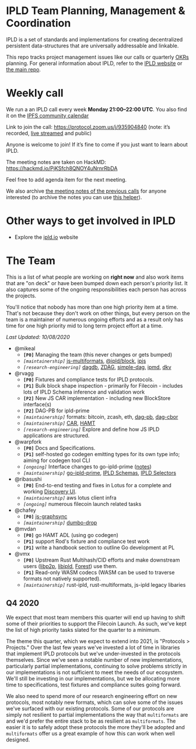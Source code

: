 # IPLD Team Planning, Management & Coordination

IPLD is a set of standards and implementations for creating decentralized persistent data-structures that are universally addressable and linkable.

This repo tracks project management issues like our calls or quarterly [OKRs](okr) planning. For general information about IPLD, refer to the [IPLD website](https://ipld.io/) or [the main repo](https://github.com/ipld/ipld).

# Weekly call

We run a an IPLD call every week **Monday 21:00–22:00 UTC**. You also find it on the [IPFS community calendar](https://calendar.google.com/calendar/embed?src=ipfs.io_eal36ugu5e75s207gfjcu0ae84@group.calendar.google.com&ctz=UTC)

Link to join the call: https://protocol.zoom.us/j/935904840 (note: it’s recorded, [live streamed](https://www.youtube.com/c/IPFSbot/live) and public)

Anyone is welcome to join! If it’s fine to come if you just want to learn about IPLD.

The meeting notes are taken on HackMD: https://hackmd.io/PjKSfch8QNOY4uNrnrRbDA

Feel free to add agenda item for the next meeting.

We also archive [the meeting notes of the previous calls](https://github.com/ipld/team-mgmt/tree/master/meeting-notes) for anyone interested (to archive the notes you can use [this helper](https://ipld.github.io/team-mgmt/docs/index.html)).

# Other ways to get involved in IPLD

* Explore the [ipld.io](https://ipld.io/) website

# The Team

This is a list of what people are working on **right now** and also work items that are "on deck" or have been bumped
down each person's priority list. It also captures some of the ongoing responsibilities each person has across the projects.

You'll notice that nobody has more than one high priority item at a time. That's not because they don't work on other things,
but every person on the team is a maintainer of numerous ongoing efforts and as a result only has time for one high priority mid to
long term project effort at a time.

*Last Updated: 10/08/2020*

* @mikeal
  * **`[P0]`** Managing the team (this never changes or gets bumped)
  * *`[maintainership]`* [js-multiformats](https://github.com/multiformats/js-multiformats), [@ipld/block](https://github.com/ipld/js-block), [ipjs](https://github.com/mikeal/ipjs)
  * *`[research-engineering]`* [dagdb](https://github.com/mikeal/dagdb), [ZDAG](https://github.com/mikeal/ZDAG), [simple-dag](https://github.com/mikeal/simple-dag), [ipmd](https://github.com/mikeal/ipmd), [dkv](https://github.com/mikeal/dkv)
* @rvagg
  * **`[P0]`** Fixtures and compliance tests for IPLD protocols.
  * **`[P1]`** Bulk block shape inspection - primarily for Filecoin - includes lots of IPLD Schema inference and validation work
  * **`[P2]`** New JS CAR implementation - including new BlockStore interface(s)
  * **`[P2]`** DAG-PB for ipld-prime
  * *`[maintainership]`* formats: bitcoin, zcash, eth, [dag-pb](https://specs.ipld.io/block-layer/codecs/dag-pb.html), [dag-cbor](https://specs.ipld.io/block-layer/codecs/dag-cbor.html)
  * *`[maintainership]`* [CAR](https://specs.ipld.io/block-layer/content-addressable-archives.html), [HAMT](https://specs.ipld.io/data-structures/hashmap.html)
  * *`[research-engineering]`* Explore and define how JS IPLD applications are structured.
* @warpfork
  * **`[P0]`** Docs and Specifications.
  * **`[P1]`** self-hosted go codegen emitting types for its own type info; aiming for codegen tool CLI
  * *`[ongoing]`* Interface changes to go-ipld-prime ([notes](https://hackmd.io/g_wnjCq6R265Dz3yoU1j4w))
  * *`[maintainership]`* [go-ipld-prime](https://github.com/ipld/go-ipld-prime), [IPLD Schemas](https://specs.ipld.io/schemas/), [IPLD Selectors](https://specs.ipld.io/selectors/selectors.html)
* @ribasushi
  * **`[P0]`** End-to-end testing and fixes in Lotus for a complete and working [Discovery UI](https://filecoin.io/blog/intro-filecoin-discover/).
  * *`[maintainership]`* aws lotus client infra
  * *`[ongoing]`* numerous filecoin launch related tasks
* @chafey
  * **`[P0]`** [js-graphsync](https://github.com/chafey/js-graphsync)
  * *`[maintainership]`* [dumbo-drop](https://github.com/filecoin-shipyard/dumbo-drop)
* @mvdan
  * **`[P0]`** go HAMT ADL (using go codegen)
  * **`[P1]`** support Rod's fixture and compliance test work
  * **`[P1]`** write a handbook section to outline Go development at PL
* @vmx
  * **`[P0]`** Upstream Rust Multihash/CID efforts and make downstream users ([libp2p](https://github.com/libp2p/rust-libp2p/), [libipld](https://github.com/ipfs-rust/rust-ipld), [Forest](https://github.com/ChainSafe/forest/)) use them.
  * **`[P1]`** Read-only WASM codecs (WASM can be used to traverse formats not natively supported).
  * *`[maintainership]`* rust-ipld, rust-multiformats, js-ipld legacy libaries

## Q4 2020

We expect that most team members this quarter will end up having to shift some of their priorities to support
the Filecoin Launch. As such, we've kept the list of high priority tasks slated for the quarter to a minimum.

The theme this quarter, which we expect to extend into 2021, is "Protocols > Projects." Over the last few years we've
invested a lot of time in libraries that implement IPLD protocols but we've under-invested in the protocols themselves.
Since we've seen a notable number of new implementations, particularly partial implementations, continuing to solve problems strictly
in our implementations is not sufficient to meet the needs of our ecosystem. We'll still be investing in our implementations, 
but we be allocating more time to specifications, test fixtures and compliance suites going forward.

We also need to spend more of our research engineering effort on new protocols, most notably new formats, which can solve
some of the issues we've surfaced with our existing protocols. Some of our protocols are simply not resilient to partial implementations
the way that `multiformats` are and we'd prefer the entire stack to be as resilient as `multiformats`. The easier it is to safely
adopt these protocols the more they'll be adopted and `multiformats` offer us a great example of how this can work when well designed.

